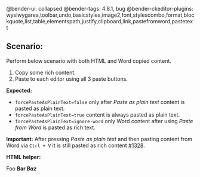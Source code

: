 @bender-ui: collapsed
@bender-tags: 4.8.1, bug
@bender-ckeditor-plugins: wysiwygarea,toolbar,undo,basicstyles,image2,font,stylescombo,format,blockquote,list,table,elementspath,justify,clipboard,link,pastefromword,pastetext

## Scenario:

Perform below scenario with both HTML and Word copied content.

1. Copy some rich content.
1. Paste to each editor using all 3 paste buttons.

**Expected:**
* `forcePasteAsPlainText=false` only after _Paste as plain text_ content is pasted as plain text.
* `forcePasteAsPlainText=true` content is always pasted as plain text.
* `forcePasteAsPlainText=ignore-word` only Word content after using _Paste from Word_ is pasted as rich text.

**Important:**
After pressing _Paste as plain text_ and then pasting content from Word via `Ctrl + V` it is still pasted
as rich content [#1328](https://github.com/ckeditor/ckeditor-dev/issues/1328).

**HTML helper:**
<div>
	<p>Foo <strong>Bar <em>Baz</em></strong></p>
</div>


